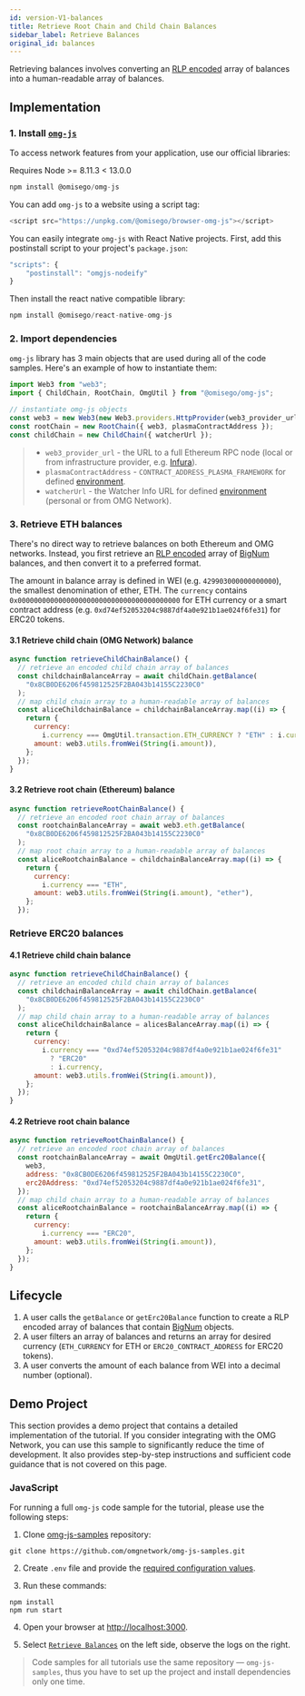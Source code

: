 ```yaml
---
id: version-V1-balances
title: Retrieve Root Chain and Child Chain Balances
sidebar_label: Retrieve Balances
original_id: balances
---
```


Retrieving balances involves converting an [RLP encoded](https://github.com/ethereum/wiki/wiki/RLP) array of balances into a human-readable array of balances.

## Implementation

### 1. Install [`omg-js`](https://github.com/omgnetwork/omg-js)

To access network features from your application, use our official libraries:

<!--DOCUSAURUS_CODE_TABS-->

<!-- Node -->

Requires Node >= 8.11.3 < 13.0.0

```js
npm install @omisego/omg-js
```

<!-- Browser -->

You can add `omg-js` to a website using a script tag:

```js
<script src="https://unpkg.com/@omisego/browser-omg-js"></script>
```

<!-- React Native -->

You can easily integrate `omg-js` with React Native projects. First, add this postinstall script to your project's `package.json`:

```js
"scripts": {
    "postinstall": "omgjs-nodeify"
}
```

Then install the react native compatible library:

```js
npm install @omisego/react-native-omg-js
```

<!--END_DOCUSAURUS_CODE_TABS-->

<!--DOCUSAURUS_CODE_TABS-->
<!-- JavaScript (ESNext) -->

### 2. Import dependencies

`omg-js` library has 3 main objects that are used during all of the code samples. Here's an example of how to instantiate them:

```js
import Web3 from "web3";
import { ChildChain, RootChain, OmgUtil } from "@omisego/omg-js";

// instantiate omg-js objects
const web3 = new Web3(new Web3.providers.HttpProvider(web3_provider_url));
const rootChain = new RootChain({ web3, plasmaContractAddress });
const childChain = new ChildChain({ watcherUrl });
```

> - `web3_provider_url` - the URL to a full Ethereum RPC node (local or from infrastructure provider, e.g. [Infura](https://infura.io/)).
> - `plasmaContractAddress` - `CONTRACT_ADDRESS_PLASMA_FRAMEWORK` for defined [environment](/environments).
> - `watcherUrl` - the Watcher Info URL for defined [environment](/environments) (personal or from OMG Network).

### 3. Retrieve ETH balances

There's no direct way to retrieve balances on both Ethereum and OMG networks. Instead, you first retrieve an [RLP encoded](https://github.com/ethereum/wiki/wiki/RLP) array of [BigNum](https://github.com/indutny/bn.js) balances, and then convert it to a preferred format.

The amount in balance array is defined in WEI (e.g. `429903000000000000`), the smallest denomination of ether, ETH. The `currency` contains `0x0000000000000000000000000000000000000000` for ETH currency or a smart contract address (e.g. `0xd74ef52053204c9887df4a0e921b1ae024f6fe31`) for ERC20 tokens.

#### 3.1 Retrieve child chain (OMG Network) balance

```js
async function retrieveChildChainBalance() {
  // retrieve an encoded child chain array of balances
  const childchainBalanceArray = await childChain.getBalance(
    "0x8CB0DE6206f459812525F2BA043b14155C2230C0"
  );
  // map child chain array to a human-readable array of balances
  const aliceChildchainBalance = childchainBalanceArray.map((i) => {
    return {
      currency:
        i.currency === OmgUtil.transaction.ETH_CURRENCY ? "ETH" : i.currency,
      amount: web3.utils.fromWei(String(i.amount)),
    };
  });
}
```

#### 3.2 Retrieve root chain (Ethereum) balance

```js
async function retrieveRootChainBalance() {
  // retrieve an encoded root chain array of balances
  const rootchainBalanceArray = await web3.eth.getBalance(
    "0x8CB0DE6206f459812525F2BA043b14155C2230C0"
  );
  // map root chain array to a human-readable array of balances
  const aliceRootchainBalance = childchainBalanceArray.map((i) => {
    return {
      currency:
        i.currency === "ETH",
      amount: web3.utils.fromWei(String(i.amount), "ether"),
    };
  });
```

### Retrieve ERC20 balances

#### 4.1 Retrieve child chain balance

```js
async function retrieveChildChainBalance() {
  // retrieve an encoded child chain array of balances
  const childchainBalanceArray = await childChain.getBalance(
    "0x8CB0DE6206f459812525F2BA043b14155C2230C0"
  );
  // map child chain array to a human-readable array of balances
  const aliceChildchainBalance = alicesBalanceArray.map((i) => {
    return {
      currency:
        i.currency === "0xd74ef52053204c9887df4a0e921b1ae024f6fe31"
          ? "ERC20"
          : i.currency,
      amount: web3.utils.fromWei(String(i.amount)),
    };
  });
}
```

#### 4.2 Retrieve root chain balance

```js
async function retrieveRootChainBalance() {
  // retrieve an encoded root chain array of balances
  const rootchainBalanceArray = await OmgUtil.getErc20Balance({
    web3,
    address: "0x8CB0DE6206f459812525F2BA043b14155C2230C0",
    erc20Address: "0xd74ef52053204c9887df4a0e921b1ae024f6fe31",
  });
  // map child chain array to a human-readable array of balances
  const aliceRootchainBalance = rootchainBalanceArray.map((i) => {
    return {
      currency:
        i.currency === "ERC20",
      amount: web3.utils.fromWei(String(i.amount)),
    };
  });
}
```

<!--END_DOCUSAURUS_CODE_TABS-->

## Lifecycle

1. A user calls the `getBalance` or `getErc20Balance` function to create a RLP encoded array of balances that contain [BigNum](https://github.com/indutny/bn.js) objects.
2. A user filters an array of balances and returns an array for desired currency (`ETH_CURRENCY` for ETH or `ERC20_CONTRACT_ADDRESS` for ERC20 tokens).
3. A user converts the amount of each balance from WEI into a decimal number (optional).

## Demo Project

This section provides a demo project that contains a detailed implementation of the tutorial. If you consider integrating with the OMG Network, you can use this sample to significantly reduce the time of development. It also provides step-by-step instructions and sufficient code guidance that is not covered on this page.

### JavaScript

For running a full `omg-js` code sample for the tutorial, please use the following steps:

1. Clone [omg-js-samples](https://github.com/omgnetwork/omg-js-samples) repository:

```
git clone https://github.com/omgnetwork/omg-js-samples.git
```

2. Create `.env` file and provide the [required configuration values](https://github.com/omgnetwork/omg-js-samples/tree/master/omg-js#setup).

3. Run these commands:

```
npm install
npm run start
```

4. Open your browser at [http://localhost:3000](http://localhost:3000). 

5. Select [`Retrieve Balances`](https://github.com/omgnetwork/omg-js-samples/tree/master/app/01-balances) on the left side, observe the logs on the right.

> Code samples for all tutorials use the same repository — `omg-js-samples`, thus you have to set up the project and install dependencies only one time.
